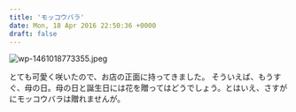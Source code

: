 ```yaml
---
title: 'モッコウバラ'
date: Mon, 18 Apr 2016 22:50:36 +0000
draft: false
---
```


![wp-1461018773355.jpeg](//cafe-cooks.com/images/2016/04/wp-1461018773355-e1461018956390-576x1024.jpeg)

とても可愛く咲いたので、お店の正面に持ってきました。 そういえば、もうすぐ、母の日。母の日と誕生日には花を贈ってはどうでしょう。とはいえ、さすがにモッコウバラは贈れませんが。
